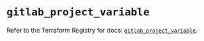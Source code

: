 # `gitlab_project_variable`

Refer to the Terraform Registry for docs: [`gitlab_project_variable`](https://registry.terraform.io/providers/gitlabhq/gitlab/17.7.0/docs/resources/project_variable).
